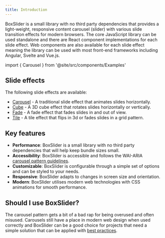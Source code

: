 ```yaml
---
title: Introduction
---
```


BoxSlider is a small library with no third party dependencies that provides a light-weight, responsive content carousel (slider) with
various slide transition effects for modern browsers. The core JavaScript library can be used standalone and there are React component
implementations for each slide effect. Web components are also available for each slide effect meaning the library can be used with
most front-end frameworks including Angular, Svelte and Vue.js.

import { Carousel } from '@site/src/components/Examples'

<Carousel />

## Slide effects

The following slide effects are available:

- [Carousel](/docs/effects/carousel) - A traditional slide effect that animates slides horizontally.
- [Cube](/docs/effects/cube) - A 3D cube effect that rotates slides horizontally or vertically.
- [Fade](/docs/effects/fade) - A fade effect that fades slides in and out of view.
- [Tile](docs/effects/tile) - A tile effect that flips in 3d or fades slides in a grid pattern.

## Key features

- **Performance**: BoxSlider is a small library with no third party dependencies that will help keep bundle sizes small.
- **Accessibility**: BoxSlider is accessible and follows the WAI-ARIA [carousel pattern guidelines](https://www.w3.org/WAI/ARIA/apg/patterns/carousel/).
- **Customizable**: BoxSlider is configurable through a simple set of options and can be styled to your needs.
- **Responsive**: BoxSlider adapts to changes in screen size and orientation.
- **Modern**: BoxSlider utilises modern web technologies with CSS animations for smooth performance.

## Should I use BoxSlider?

The carousel pattern gets a bit of a bad rap for being overused and often misused. Carousels still have a place in modern web design
when used correctly and BoxSlider can be a good choice for projects that need a simple solution that can be applied with
[best practices](https://webflow.com/blog/carousel-slider-design-best-practices).
